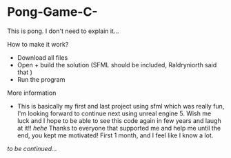 # Pong-Game-C-
This is pong. I don't need to explain it...

How to make it work?
  - Download all files
  - Open + build the solution (SFML should be included, Raldryniorth said that )
  - Run the program

More information
  - This is basically my first and last project using sfml which was really fun, I'm looking forward to continue next using unreal engine 5. Wish me luck and I hope to be able to see this code again in few years and laugh at it!! *hehe*
  Thanks to everyone that supported me and help me until the end, you kept me motivated! First 1 month, and I feel like I know a lot. 

*to be continued...*
